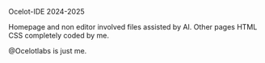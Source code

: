 Ocelot-IDE  2024-2025

Homepage and non editor involved files assisted by AI. Other pages HTML CSS completely coded by me.

@Ocelotlabs is just me.

